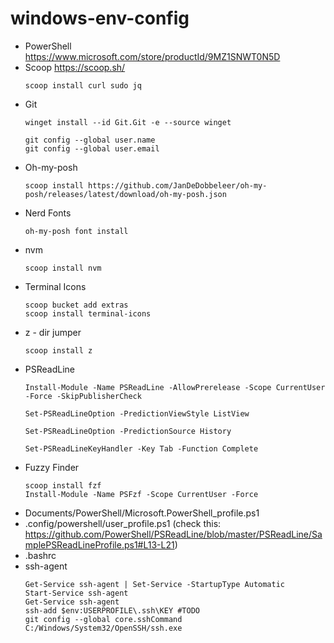# windows-env-config

- PowerShell https://www.microsoft.com/store/productId/9MZ1SNWT0N5D
- Scoop https://scoop.sh/
    ```
    scoop install curl sudo jq
    ```
- Git 
    ```
    winget install --id Git.Git -e --source winget

    git config --global user.name
    git config --global user.email
    ```
- Oh-my-posh
    ```
    scoop install https://github.com/JanDeDobbeleer/oh-my-posh/releases/latest/download/oh-my-posh.json
    ```
- Nerd Fonts
    ```
    oh-my-posh font install
    ```
- nvm
    ```
    scoop install nvm
    ```
- Terminal Icons
    ```
    scoop bucket add extras
    scoop install terminal-icons
    ```
- z - dir jumper
    ```
    scoop install z
    ```
- PSReadLine
    ```
    Install-Module -Name PSReadLine -AllowPrerelease -Scope CurrentUser -Force -SkipPublisherCheck

    Set-PSReadLineOption -PredictionViewStyle ListView

    Set-PSReadLineOption -PredictionSource History

    Set-PSReadLineKeyHandler -Key Tab -Function Complete
    ```
- Fuzzy Finder
    ```
    scoop install fzf
    Install-Module -Name PSFzf -Scope CurrentUser -Force
    ```
- Documents/PowerShell/Microsoft.PowerShell_profile.ps1
- .config/powershell/user_profile.ps1 (check this: https://github.com/PowerShell/PSReadLine/blob/master/PSReadLine/SamplePSReadLineProfile.ps1#L13-L21)
- .bashrc
- ssh-agent
    ```
    Get-Service ssh-agent | Set-Service -StartupType Automatic
    Start-Service ssh-agent
    Get-Service ssh-agent
    ssh-add $env:USERPROFILE\.ssh\KEY #TODO
    git config --global core.sshCommand C:/Windows/System32/OpenSSH/ssh.exe
    ```